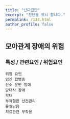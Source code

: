 ```yaml
---
title: "난다진단"
excerpt: "진단을 표시 합니다."
permalink: /134.html
author_profile: false
---
```

## 모아관계 장애의 위험



### 특성 / 관련요인 / 위험요인

>   

    위험 요인
    임신 합병증
    산소 운반 장애
    당대사 장애
    학대
    부적절한 산전관리
    물질남용
    치료관련 부작용
